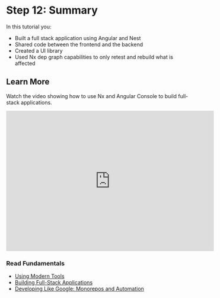# Step 12: Summary

In this tutorial you:

- Built a full stack application using Angular and Nest
- Shared code between the frontend and the backend
- Created a UI library
- Used Nx dep graph capabilities to only retest and rebuild what is affected

## Learn More

Watch the video showing how to use Nx and Angular Console to build full-stack applications.

<iframe width="560" height="380" src="https://www.youtube.com/embed/XZpp52IqD2A" frameborder="0" allow="accelerometer; autoplay; encrypted-media; gyroscope; picture-in-picture" allowfullscreen></iframe>

### Read Fundamentals

- [Using Modern Tools](/a/fundamentals/use-modern-tools)
- [Building Full-Stack Applications](/a/fundamentals/build-full-stack-applications)
- [Developing Like Google: Monorepos and Automation](/a/fundamentals/develop-like-google)
